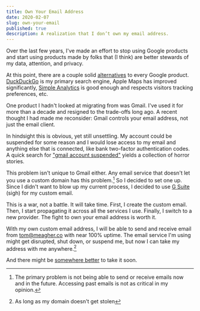 ```yaml
---
title: Own Your Email Address
date: 2020-02-07
slug: own-your-email
published: true
description: A realization that I don’t own my email address.
---
```


Over the last few years, I've made an effort to stop using Google products and start using products made by folks that (I think) are better stewards of my data, attention, and privacy.

At this point, there are a couple solid [alternatives](https://restoreprivacy.com/google-alternatives/) to every Google product. [DuckDuckGo](https://duckduckgo.com/) is my primary search engine, Apple Maps has improved significantly, [Simple Analytics](https://simpleanalytics.com/) is good enough and respects visitors tracking preferences, etc.

One product I hadn't looked at migrating from was Gmail. I've used it for more than a decade and resigned to the trade-offs long ago. A recent thought I had made me reconsider: Gmail controls your email address, not just the email client.

In hindsight this is obvious, yet still unsettling. My account could be suspended for some reason and I would lose access to my email and anything else that is connected, like bank two-factor authentication codes. A quick search for ["gmail account suspended"](https://duckduckgo.com/?q=gmail+account+suspended) yields a collection of horror stories.

This problem isn't unique to Gmail either. Any email service that doesn't let you use a custom domain has this problem.[^1] So I decided to set one up. Since I didn't want to blow up my current process, I decided to use [G Suite](https://gsuite.google.com/) (sigh) for my custom email.

This is a war, not a battle. It will take time. First, I create the custom email. Then, I start propagating it across all the services I use. Finally, I switch to a new provider. The fight to own your email address is worth it.

With my own custom email address, I will be able to send and receive email from [tom@meagher.co](mailto:tom@meagher.co) with near 100% uptime. The email service I'm using might get disrupted, shut down, or suspend me, but now I can take my address with me anywhere.[^2]

And there might be [somewhere better](https://hey.com) to take it soon.

[^1]: The primary problem is not being able to send or receive emails now and in the future. Accessing past emails is not as critical in my opinion.

[^2]: As long as my domain doesn't get stolen

